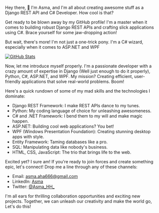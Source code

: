 Hey there, 👋 I'm Asma, and I'm all about creating awesome stuff as a Django REST API and C# Developer. How cool is that?

Get ready to be blown away by my GitHub profile! I'm a master when it comes to building robust Django REST APIs and crafting slick applications using C#. Brace yourself for some jaw-dropping action!


<!-- ![Task Manager API](gifs/django-rest-api.gif) -->

But wait, there's more! I'm not just a one-trick pony. I'm a C# wizard, especially when it comes to ASP.NET and WPF

<!-- ![Customer Management System](gifs/wpf-app.gif) -->
[![GitHub Stats](https://img.shields.io/badge/GitHub%20Stats-Click%20Here-blue)](https://github.com/Asma-cyber/Asma-cyber/blob/main/github_stats.py)


Now, let me introduce myself properly. I'm a passionate developer with a crazy amount of expertise in Django (Well just enough to do it properly), Python, C#, ASP.NET, and WPF. My mission? Creating efficient, user-friendly applications that solve real-world problems. Boom!

Here's a quick rundown of some of my mad skills and the technologies I dominate:

- Django REST Framework: I make REST APIs dance to my tunes.
- Python: My coding language of choice for unleashing awesomeness.
- C# and .NET Framework: I bend them to my will and make magic happen.
- ASP.NET: Building cool web applications? You bet!
- WPF (Windows Presentation Foundation): Creating stunning desktop apps with style.
- Entity Framework: Taming databases like a pro.
- SQL: Manipulating data like nobody's business.
- HTML, CSS, JavaScript: The trio that brings life to the web.

Excited yet? I sure am! If you're ready to join forces and create something epic, let's connect! Drop me a line through any of these channels:

- Email: asma.aha666@gmail.com
- LinkedIn: [Asma](https://www.linkedin.com/in/hamza-asma-b044541b6/)
- Twitter: [@Asma_HH_](https://twitter.com/Asma_HH_)

I'm all ears for thrilling collaboration opportunities and exciting new projects. Together, we can unleash our creativity and make the world go, Let's do this!